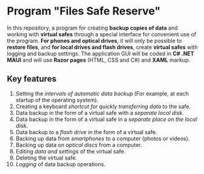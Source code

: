 # Program "Files Safe Reserve"
In this repository, a program for creating **backup copies of data** and working with **virtual safes** through a special interface for convenient use of the program. **For phones and optical drives**, it will only be possible to **restore files**, and **for local drives and flash drives**, create **virtual safes** with logging and backup settings.
The application GUI will be coded in **C# .NET MAUI** and will use **Razor pages** (HTML, CSS and C#) and **XAML** markup.
## Key features
1. Setting the *intervals of automatic data backup* (For example, at each startup of the operating system).
2. Creating a keyboard *shortcut for quickly transferring data* to the safe.
3. Data backup in the form of a virtual safe with a *separate local disk*.
4. Data backup in the form of a virtual safe in a *separate place on the local disk*.
5. Data backup to a *flash drive* in the form of a virtual safe.
6. Backing up data from *smartphones* to a computer (photos or videos).
7. Backing up data on *optical discs* from a computer.
8. Editing *data and settings* of the virtual safe.
9. Deleting the virtual safe.
10. *Logging* of data backup operations.